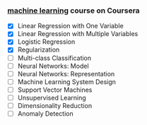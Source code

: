 ### [machine learning](https://www.coursera.org/learn/machine-learning/home/welcome) course on Coursera

* [x] Linear Regression with One Variable
* [x] Linear Regression with Multiple Variables
* [x] Logistic Regression
* [x] Regularization
* [ ] Multi-class Classification
* [ ] Neural Networks: Model 
* [ ] Neural Networks: Representation
* [ ] Machine Learning System Design
* [ ] Support Vector Machines
* [ ] Unsupervised Learning
* [ ] Dimensionality Reduction
* [ ] Anomaly Detection
